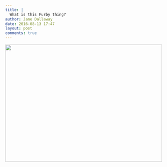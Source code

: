 ```yaml
---
title: |
  What is this Furby thing?
author: Jane Dallaway
date: 2016-08-13 17:47
layout: post
comments: true
---
```


<div><a href="http://static.skitters.dallaway.com/tp_IMG_1263.JPG"><img src="http://static.skitters.dallaway.com/tp_thumb_IMG_1263.JPG" width="500" height="375"/></a></div>



  

      
